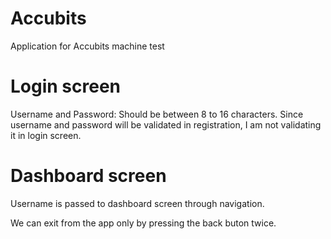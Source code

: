 # Accubits
Application for Accubits machine test

# Login screen
Username and Password: Should be between 8 to 16 characters.
Since username and password will be validated in registration, I am not validating it in login screen.

# Dashboard screen
Username is passed to dashboard  screen through navigation.

We can exit from the app only by pressing the back buton twice.


